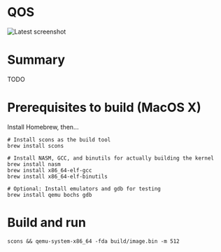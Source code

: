 # QOS
![Latest screenshot](https://user-images.githubusercontent.com/407441/85248914-1b0f9c00-b407-11ea-88ad-d8f69b080d4b.png)

# Summary
TODO

# Prerequisites to build (MacOS X)
Install Homebrew, then...
```
# Install scons as the build tool
brew install scons

# Install NASM, GCC, and binutils for actually building the kernel
brew install nasm
brew install x86_64-elf-gcc 
brew install x86_64-elf-binutils

# Optional: Install emulators and gdb for testing
brew install qemu bochs gdb
```

# Build and run
```
scons && qemu-system-x86_64 -fda build/image.bin -m 512
```

